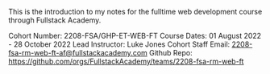 This is the introduction to my notes for the fulltime web development course through Fullstack Academy.

Cohort Number: 2208-FSA/GHP-ET-WEB-FT
Course Dates: 01 August 2022 - 28 October 2022
Lead Instructor: Luke Jones
Cohort Staff Email: 2208-fsa-rm-web-ft-af@fullstackacademy.com
Github Repo: https://github.com/orgs/FullstackAcademy/teams/2208-fsa-rm-web-ft

